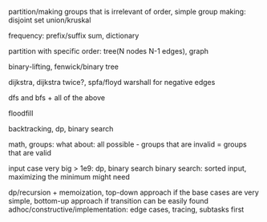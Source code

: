 partition/making groups that is irrelevant of order, simple group making: disjoint set union/kruskal

frequency: prefix/suffix sum, dictionary

partition with specific order: tree(N nodes N-1 edges), graph

binary-lifting, fenwick/binary tree

dijkstra, dijkstra twice?, spfa/floyd warshall for negative edges

dfs and bfs + all of the above

floodfill

backtracking, dp, binary search

math, groups: what about: all possible - groups that are invalid = groups that are valid

input case very big > 1e9: dp, binary search
binary search: sorted input, maximizing the minimum might need

dp/recursion + memoization, top-down approach if the base cases are very simple, bottom-up approach if transition can be easily found
adhoc/constructive/implementation: edge cases, tracing, subtasks first

